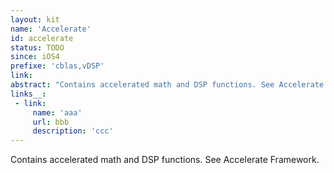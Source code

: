 ```yaml
---
layout: kit
name: 'Accelerate'
id: accelerate
status: TODO
since: iOS4
prefixe: 'cblas,vDSP'
link: 
abstract: "Contains accelerated math and DSP functions. See Accelerate Framework."
links__:
 - link:
     name: 'aaa'
     url: bbb
     description: 'ccc'
---
```


Contains accelerated math and DSP functions. See Accelerate Framework.
